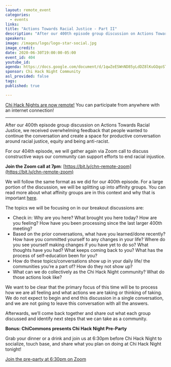 ```yaml
---
layout: remote_event
categories:
  - events
links:
title: "Actions Towards Racial Justice - Part II"
description: "After our 400th episode group discussion on Actions Towards Racial Justice, we received overwhelming feedback that people wanted to continue the conversation and create a space for productive conversation around racial justice, equity and being anti-racist. For our 404th episode, we will gather again via Zoom call to discuss constructive ways our community can support efforts to end racial injustice."
speakers:
image: /images/logo/logo-star-social.jpg
image_credit:
date: 2020-06-30T19:00:00-05:00
event_id: 404
youtube_id:
agenda: https://docs.google.com/document/d/1qwZeESWnND85yLdDZ8lKuGQqoSTHEF_SwrisgyMgynE/edit#
sponsor: Chi Hack Night Community
asl_provided: false
tags:
published: true

---
```


[Chi Hack Nights are now remote!](/blog/2020/03/16/chi-hack-night-going-remote.html) You can participate from anywhere with an internet connection!

---

After our 400th episode group discussion on Actions Towards Racial Justice, we received overwhelming feedback that people wanted to continue the conversation and create a space for productive conversation around racial justice, equity and being anti-racist. 

For our 404th episode, we will gather again via Zoom call to discuss constructive ways our community can support efforts to end racial injustice.

**Join the Zoom call at 7pm**: [https://bit.ly/chn-remote-zoom](https://bit.ly/chn-remote-zoom)

We will follow the same format as we did for our 400th episode. For a large portion of the discussion, we will be splitting up into affinity groups. You can read more about what affinity groups are in this context and why that is important [here](https://www.racialequitytools.org/act/strategies/caucus-affinity-groups). 

The topics we will be focusing on in our breakout discussions are:

- Check in: Why are you here? What brought you here today? How are you feeling? How have you been processing since the last larger 400th meeting? 
- Based on the prior conversations, what have you learned/done recently? How have you committed yourself to any changes in your life? Where do you see yourself making changes if you have yet to do so? What thoughts have you had? What keeps coming back to you? What has the process of self-education been for you? 
- How do these topics/conversations show up in your daily life/ the communities you’re a part of? How do they not show up? 
- What can we do collectively as the Chi Hack Night community? What do those actions look like? 

We want to be clear that the primary focus of this time will be to process how we are all feeling and what actions we are taking or thinking of taking. We do not expect to begin and end this discussion in a single conversation, and we are not going to leave this conversation with all the answers.

Afterwards, we’ll come back together and share out what each group discussed and identify next steps that we can take as a community.

**Bonus: ChiCommons presents Chi Hack Night Pre-Party**

Grab your dinner or a drink and join us at 6:30pm before Chi Hack Night to socialize, touch base, and share what you plan on doing at Chi Hack Night tonight!

[Join the pre-party at 6:30pm on Zoom](https://us02web.zoom.us/j/85321634926?pwd=WlFGK3JjN3FISzJnaU1HOG9VdUdZUT09)